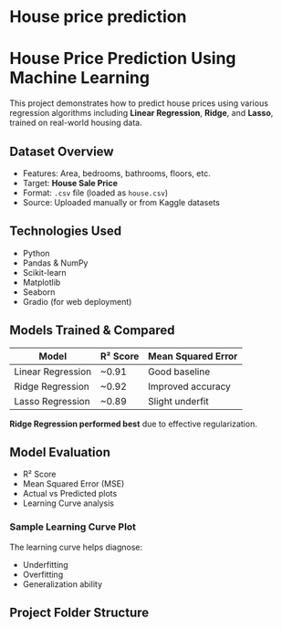 # House price prediction
#  House Price Prediction Using Machine Learning

This project demonstrates how to predict house prices using various regression algorithms including **Linear Regression**, **Ridge**, and **Lasso**, trained on real-world housing data.


##  Dataset Overview

- Features: Area, bedrooms, bathrooms, floors, etc.
- Target: **House Sale Price**
- Format: `.csv` file (loaded as `house.csv`)
- Source: Uploaded manually or from Kaggle datasets



## Technologies Used

- Python
- Pandas & NumPy
- Scikit-learn
- Matplotlib
- Seaborn
- Gradio (for web deployment)


##  Models Trained & Compared

| Model              | R² Score | Mean Squared Error |
|-------------------|----------|---------------------|
| Linear Regression | ~0.91    |  Good baseline     |
| Ridge Regression  | ~0.92    |  Improved accuracy |
| Lasso Regression  | ~0.89    |  Slight underfit   |

**Ridge Regression performed best** due to effective regularization.

##  Model Evaluation

- R² Score
- Mean Squared Error (MSE)
- Actual vs Predicted plots
- Learning Curve analysis

###  Sample Learning Curve Plot

The learning curve helps diagnose:
- Underfitting
- Overfitting
- Generalization ability

##  Project Folder Structure

